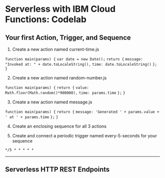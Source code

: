 # Serverless with IBM Cloud Functions: Codelab

## Your first Action, Trigger, and Sequence

1. Create a new action named current-time.js

`function main(params) {`
    `var date = new Date();`
    `return {`
      `message: "Invoked at: " + date.toLocaleString(),`
	    `time: date.toLocaleString()`
	   `};`
`}`

2. Create a new action named random-number.js

`function main(params) {`
	 `return {`
     `value: Math.floor(Math.random()*900000),`
	   `time: params.time`
   `};`
`}`


3. Create a new action named message.js

`function main(params) {`
  `return {`
    `message: 'Generated ' + params.value + ' at ' + params.time`
  `};`
`}`

4. Create an enclosing sequence for all 3 actions

5. Create and connect a periodic trigger named every-5-seconds for your sequence

`*/5 * * * * *`

---

## Serverless HTTP REST Endpoints
